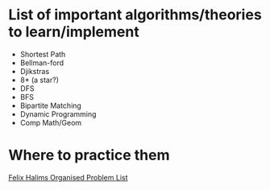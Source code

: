 List of important algorithms/theories to learn/implement
========================================================

* Shortest Path
 * Bellman-ford
 * Djikstras
 * 8* (a star?)
 * DFS
 * BFS
* Bipartite Matching
* Dynamic Programming
* Comp Math/Geom

Where to practice them
======================

[Felix Halims Organised Problem List](http://uva.onlinejudge.org/index.php?option=com_onlinejudge&Itemid=8&category=118)
